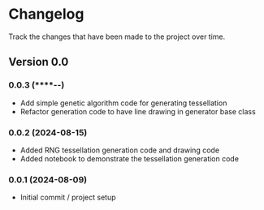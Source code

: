 # Changelog

Track the changes that have been made to the project over time.

## Version 0.0

### 0.0.3 (****-**-**)
- Add simple genetic algorithm code for generating tessellation
- Refactor generation code to have line drawing in generator base class

### 0.0.2 (2024-08-15)

- Added RNG tessellation generation code and drawing code
- Added notebook to demonstrate the tessellation generation code

### 0.0.1 (2024-08-09)

- Initial commit / project setup